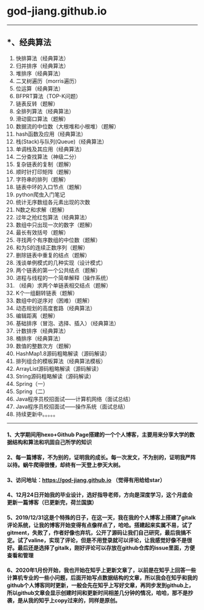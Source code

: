 # god-jiang.github.io

------



## *、经典算法

1. 快排算法（经典算法）
2. 归并排序（经典算法）
3. 堆排序（经典算法）
4. 二叉树遍历（morris遍历）
5. 位运算（经典算法）
6. BFPRT算法（TOP-K问题）
7. 链表反转（题解）
8. 全排列算法（经典算法）
9. 滑动窗口算法（题解）
10. 数据流的中位数（大根堆和小根堆）（题解）
11. hash函数及应用（经典算法）
12. 栈(Stack)与队列(Queue)（经典算法）
13. 单调栈及其应用（经典算法）
14. 二分查找算法（神级二分）
15. 复杂链表的复制（题解）
16. 顺时针打印矩阵（题解）
17. 字符串的排列（题解）
18. 链表中环的入口节点（题解）
19. python爬虫入门笔记
20. 统计无序数组各元素出现的次数
21. N数之和求解（题解）
22. 过年之抢红包算法（经典算法）
23. 数组中只出现一次的数字（题解）
24. 最长有效括号（题解）
25. 寻找两个有序数组的中位数（题解）
26. 和为S的连续正数序列（题解）
27. 删除链表中重复的结点（题解）
28. 浅谈单例模式的几种实现（设计模式）
29. 两个链表的第一个公共结点（题解）
30. 进程与线程的一个简单解释（操作系统）
31. （经典）求两个单链表相交结点（题解）
32. K个一组翻转链表（题解）
33. 数组中的逆序对（困难）（题解）
34. 动态规划的高度套路（经典算法）
35. 编辑距离（题解）
36. 基础排序（冒泡、选择、插入）（经典算法）
37. 计数排序（经典算法）
38. 桶排序（经典算法）
39. 数值的整数次方（题解）
40. HashMap1.8源码粗略解读（源码解读）
41. 排列组合的模板算法（经典算法模板）
42. ArrayList源码粗略解读（源码解读）
43. String源码粗略解读（源码解读）
44. Spring（一）
45. Spring（二）
46. Java程序员校招面试——计算机网络（面试总结）
47. Java程序员校招面试——操作系统（面试总结）
48. 持续更新中。。。。。

------



#### 1、大学期间用hexo+Github Page搭建的一个个人博客，主要用来分享大学的数据结构和算法和巩固自己所学的知识



#### 2、每一篇博客，不为别的，证明我的成长。每一次发文，不为别的，证明我严阵以待。蜗牛爬得很慢，却终有一天登上参天大树。



#### 3、访问地址：https://god-jiang.github.io  （觉得有用给给star）



#### 4、12月24日开始我的毕业设计，选好指导老师，方向是深度学习，这个月底会更新一篇博客（已更新完，荷兰国旗）



#### 5、2019/12/31这是个特殊的日子，在这一天，我在我的个人博客上搭建了gitalk评论系统，让我的博客开始变得有点像样点了，哈哈。搭建起来实属不易，试了gitment，失败了，作者好像也弃坑，公开了源码让我们自己研究，最后我搞不定。试了valine，实现了评论，但是不用登录就可以评论，让我感觉好像不是很好。最后还是选择了gitalk，刚好评论可以存放在github仓库的issue里面，方便查看和管理



#### 6、2020年1月份开始，我也开始在知乎上更新文章了，以前是在知乎上回答一些计算机专业的一些小问题，后面开始写点数据结构的文章，所以我会在知乎和我的github个人博客同时更新，一般会先在知乎上写好文章，再同步发到github上，所以github文章会显示创建时间和更新时间相差几分钟的情况，哈哈，那不是抄袭，是从我的知乎上copy过来的，同样是原创。